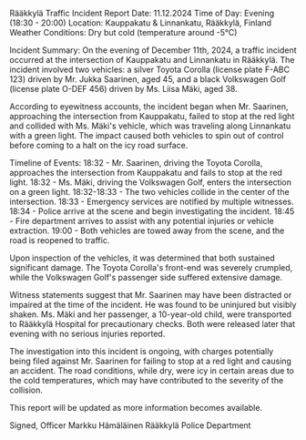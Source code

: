  Rääkkylä Traffic Incident Report
Date: 11.12.2024
Time of Day: Evening (18:30 - 20:00)
Location: Kauppakatu & Linnankatu, Rääkkylä, Finland
Weather Conditions: Dry but cold (temperature around -5°C)

Incident Summary:
On the evening of December 11th, 2024, a traffic incident occurred at the intersection of Kauppakatu and Linnankatu in Rääkkylä. The incident involved two vehicles: a silver Toyota Corolla (license plate F-ABC 123) driven by Mr. Jukka Saarinen, aged 45, and a black Volkswagen Golf (license plate O-DEF 456) driven by Ms. Liisa Mäki, aged 38.

According to eyewitness accounts, the incident began when Mr. Saarinen, approaching the intersection from Kauppakatu, failed to stop at the red light and collided with Ms. Mäki's vehicle, which was traveling along Linnankatu with a green light. The impact caused both vehicles to spin out of control before coming to a halt on the icy road surface.

Timeline of Events:
18:32 - Mr. Saarinen, driving the Toyota Corolla, approaches the intersection from Kauppakatu and fails to stop at the red light.
18:32 - Ms. Mäki, driving the Volkswagen Golf, enters the intersection on a green light.
18:32-18:33 - The two vehicles collide in the center of the intersection.
18:33 - Emergency services are notified by multiple witnesses.
18:34 - Police arrive at the scene and begin investigating the incident.
18:45 - Fire department arrives to assist with any potential injuries or vehicle extraction.
19:00 - Both vehicles are towed away from the scene, and the road is reopened to traffic.

Upon inspection of the vehicles, it was determined that both sustained significant damage. The Toyota Corolla's front-end was severely crumpled, while the Volkswagen Golf's passenger side suffered extensive damage.

Witness statements suggest that Mr. Saarinen may have been distracted or impaired at the time of the incident. He was found to be uninjured but visibly shaken. Ms. Mäki and her passenger, a 10-year-old child, were transported to Rääkkylä Hospital for precautionary checks. Both were released later that evening with no serious injuries reported.

The investigation into this incident is ongoing, with charges potentially being filed against Mr. Saarinen for failing to stop at a red light and causing an accident. The road conditions, while dry, were icy in certain areas due to the cold temperatures, which may have contributed to the severity of the collision.

This report will be updated as more information becomes available.

Signed,
Officer Markku Hämäläinen
Rääkkylä Police Department